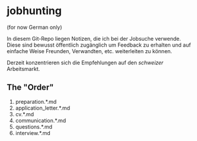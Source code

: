 # jobhunting #

(for now German only)

In diesem Git-Repo liegen Notizen, die ich bei der Jobsuche verwende. Diese sind bewusst öffentlich zugänglich um Feedback zu erhalten und auf einfache Weise Freunden, Verwandten, etc. weiterleiten zu können.

Derzeit konzentrieren sich die Empfehlungen auf den *schweizer* Arbeitsmarkt.

## The "Order" ##
1. preparation.*.md
2. application_letter.*.md
3. cv.*.md
4. communication.*.md
5. questions.*.md
6. interview.*.md
